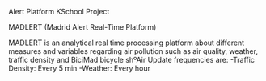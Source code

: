 Alert Platform KSchool Project

MADLERT (Madrid Alert Real-Time Platform)

MADLERT is an analytical real time processing platform about different measures and variables regarding air pollution such as air quality, weather, traffic density and BiciMad bicycle shºAir Update frequencies are:
-Traffic Density: Every 5 min
-Weather: Every hour